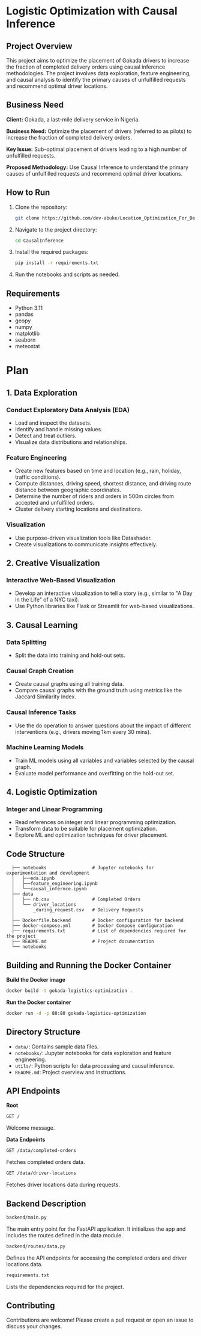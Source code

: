 # Logistic Optimization with Causal Inference

## Project Overview
This project aims to optimize the placement of Gokada drivers to increase the fraction of completed delivery orders using causal inference methodologies. The project involves data exploration, feature engineering, and causal analysis to identify the primary causes of unfulfilled requests and recommend optimal driver locations.

## Business Need

**Client:** Gokada, a last-mile delivery service in Nigeria.

**Business Need:** Optimize the placement of drivers (referred to as pilots) to increase the fraction of completed delivery orders.

**Key Issue:** Sub-optimal placement of drivers leading to a high number of unfulfilled requests.

**Proposed Methodology:** Use Causal Inference to understand the primary causes of unfulfilled requests and recommend optimal driver locations.


## How to Run
1. Clone the repository:
    ```bash
    git clone https://github.com/dev-abuke/Location_Optimization_For_Delivery_Service_Using_Causal_Inference CausalInference
    ```
2. Navigate to the project directory:
    ```bash
    cd CausalInference
    ```
3. Install the required packages:
    ```bash
    pip install -r requirements.txt
    ```
4. Run the notebooks and scripts as needed.

## Requirements
- Python 3.11
- pandas
- geopy
- numpy
- matplotlib
- seaborn
- meteostat

# Plan

## 1. Data Exploration

### Conduct Exploratory Data Analysis (EDA)
- Load and inspect the datasets.
- Identify and handle missing values.
- Detect and treat outliers.
- Visualize data distributions and relationships.

### Feature Engineering
- Create new features based on time and location (e.g., rain, holiday, traffic conditions).
- Compute distances, driving speed, shortest distance, and driving route distance between geographic coordinates.
- Determine the number of riders and orders in 500m circles from accepted and unfulfilled orders.
- Cluster delivery starting locations and destinations.

### Visualization
- Use purpose-driven visualization tools like Datashader.
- Create visualizations to communicate insights effectively.

## 2. Creative Visualization

### Interactive Web-Based Visualization
- Develop an interactive visualization to tell a story (e.g., similar to "A Day in the Life" of a NYC taxi).
- Use Python libraries like Flask or Streamlit for web-based visualizations.

## 3. Causal Learning

### Data Splitting
- Split the data into training and hold-out sets.

### Causal Graph Creation
- Create causal graphs using all training data.
- Compare causal graphs with the ground truth using metrics like the Jaccard Similarity Index.

### Causal Inference Tasks
- Use the do operation to answer questions about the impact of different interventions (e.g., drivers moving 1km every 30 mins).

### Machine Learning Models
- Train ML models using all variables and variables selected by the causal graph.
- Evaluate model performance and overfitting on the hold-out set.

## 4. Logistic Optimization

### Integer and Linear Programming
- Read references on integer and linear programming optimization.
- Transform data to be suitable for placement optimization.
- Explore ML and optimization techniques for driver placement.

## Code Structure

      ├── notebooks                 # Jupyter notebooks for experimentation and development
      │   ├──eda.ipynb
      │   ├──feature_engineering.ipynb
      │   └──causal_infernce.ipynb
      ├── data
      │   ├── nb.csv                # Completed Orders
      │   └── driver_locations
      │       _during_request.csv   # Delivery Requests
      │  
      ├── Dockerfile.backend        # Docker configuration for backend
      ├── docker-compose.yml        # Docker Compose configuration
      ├── requirements.txt          # List of dependencies required for the project
      ├── README.md                 # Project documentation
      └── notebooks                 

## Building and Running the Docker Container

**Build the Docker image**

```sh
docker build -t gokada-logistics-optimization .
```
**Run the Docker container**

```sh
docker run -d -p 80:80 gokada-logistics-optimization
```

## Directory Structure
- `data/`: Contains sample data files.
- `notebooks/`: Jupyter notebooks for data exploration and feature engineering.
- `utils/`: Python scripts for data processing and causal inference.
- `README.md`: Project overview and instructions.

## API Endpoints
**Root**
```sh
GET /
```
Welcome message.

**Data Endpoints**
```sh
GET /data/completed-orders
```
Fetches completed orders data.

```sh
GET /data/driver-locations
```
Fetches driver locations data during requests.

## Backend Description
```sh
backend/main.py
```
The main entry point for the FastAPI application. It initializes the app and includes the routes defined in the data module.

```sh
backend/routes/data.py
```
Defines the API endpoints for accessing the completed orders and driver locations data.

```sh
requirements.txt
```
Lists the dependencies required for the project.

## Contributing
Contributions are welcome! Please create a pull request or open an issue to discuss your changes.
